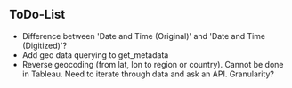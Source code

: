 ## ToDo-List
- Difference between 'Date and Time (Original)' and 'Date and Time (Digitized)'?
- Add geo data querying to get_metadata
- Reverse geocoding (from lat, lon to region or country). Cannot be done in Tableau. Need to iterate through data and ask an API. Granularity?
